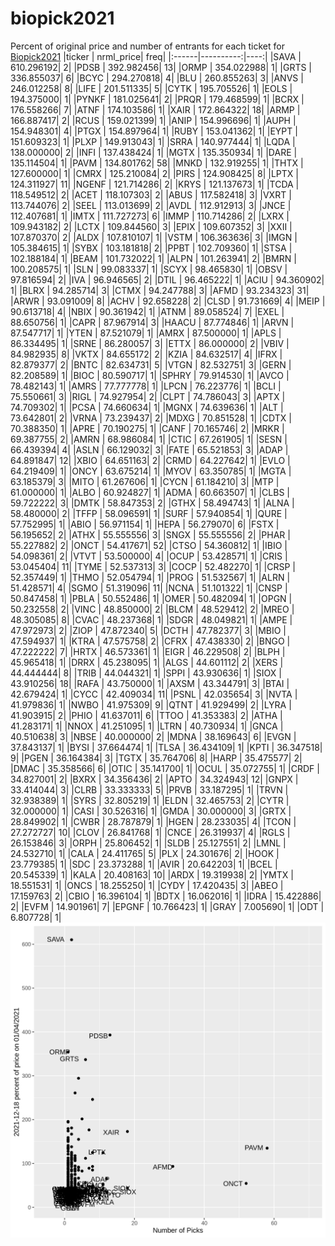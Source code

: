 # biopick2021
Percent of original price and number of entrants for each ticket for [Biopick2021](https://twitter.com/hashtag/Biopick2021)
|ticker | nrml_price| freq|
|:------|----------:|----:|
|SAVA   | 610.296192|    2|
|PDSB   | 392.982456|   13|
|ORMP   | 354.022988|    1|
|GRTS   | 336.855037|    6|
|BCYC   | 294.270818|    4|
|BLU    | 260.855263|    3|
|ANVS   | 246.012258|    8|
|LIFE   | 201.511335|    5|
|CYTK   | 195.705526|    1|
|EOLS   | 194.375000|    1|
|PYNKF  | 181.025641|    2|
|PRQR   | 179.468599|    1|
|BCRX   | 176.558266|    7|
|ATNF   | 174.103586|    1|
|XAIR   | 172.864322|   18|
|ARMP   | 166.887417|    2|
|RCUS   | 159.021399|    1|
|ANIP   | 154.996696|    1|
|AUPH   | 154.948301|    4|
|PTGX   | 154.897964|    1|
|RUBY   | 153.041362|    1|
|EYPT   | 151.609323|    1|
|PLXP   | 149.913043|    1|
|SRRA   | 140.977444|    1|
|LQDA   | 138.000000|    2|
|INFI   | 137.438424|    1|
|MGTX   | 135.350934|    1|
|DARE   | 135.114504|    1|
|PAVM   | 134.801762|   58|
|MNKD   | 132.919255|    1|
|THTX   | 127.600000|    1|
|CMRX   | 125.210084|    2|
|PIRS   | 124.908425|    8|
|LPTX   | 124.311927|   11|
|NGENF  | 121.714286|    2|
|KRYS   | 121.137673|    1|
|TCDA   | 118.549512|    2|
|ACET   | 118.107303|    2|
|ABUS   | 117.582418|    3|
|VXRT   | 113.744076|    2|
|SEEL   | 113.013699|    2|
|AVDL   | 112.912913|    3|
|JNCE   | 112.407681|    1|
|IMTX   | 111.727273|    6|
|IMMP   | 110.714286|    2|
|LXRX   | 109.943182|    2|
|LCTX   | 109.844560|    3|
|EPIX   | 109.607352|    3|
|XXII   | 107.870370|    2|
|ALDX   | 107.810107|    1|
|VSTM   | 106.363636|    3|
|IMGN   | 105.384615|    1|
|SYBX   | 103.181818|    2|
|PPBT   | 102.709360|    1|
|STSA   | 102.188184|    1|
|BEAM   | 101.732022|    1|
|ALPN   | 101.263941|    2|
|BMRN   | 100.208575|    1|
|SLN    |  99.083337|    1|
|SCYX   |  98.465830|    1|
|OBSV   |  97.816594|    2|
|IVA    |  96.946565|    2|
|DTIL   |  96.465222|    1|
|ACIU   |  94.360902|    1|
|BLRX   |  94.285714|    3|
|CTMX   |  94.247788|    3|
|AFMD   |  93.234323|   31|
|ARWR   |  93.091009|    8|
|ACHV   |  92.658228|    2|
|CLSD   |  91.731669|    4|
|MEIP   |  90.613718|    4|
|NBIX   |  90.361942|    1|
|ATNM   |  89.058524|    7|
|EXEL   |  88.650756|    1|
|CAPR   |  87.967914|    3|
|HAACU  |  87.774846|    1|
|ARVN   |  87.547717|    1|
|YTEN   |  87.521079|    1|
|AMRX   |  87.500000|    1|
|APLS   |  86.334495|    1|
|SRNE   |  86.280057|    3|
|ETTX   |  86.000000|    2|
|VBIV   |  84.982935|    8|
|VKTX   |  84.655172|    2|
|KZIA   |  84.632517|    4|
|IFRX   |  82.879377|    2|
|BNTC   |  82.634731|    5|
|VTGN   |  82.532751|    3|
|GERN   |  82.208589|    1|
|BIOC   |  80.590717|    1|
|SPHRY  |  79.914530|    1|
|AVCO   |  78.482143|    1|
|AMRS   |  77.777778|    1|
|LPCN   |  76.223776|    1|
|BCLI   |  75.550661|    3|
|RIGL   |  74.927954|    2|
|CLPT   |  74.786043|    3|
|APTX   |  74.709302|    1|
|PCSA   |  74.660634|    1|
|MGNX   |  74.639636|    1|
|ALT    |  73.642801|    2|
|VRNA   |  73.239437|    2|
|MDXG   |  70.851528|    1|
|CDTX   |  70.388350|    1|
|APRE   |  70.190275|    1|
|CANF   |  70.165746|    2|
|MRKR   |  69.387755|    2|
|AMRN   |  68.986084|    1|
|CTIC   |  67.261905|    1|
|SESN   |  66.439394|    4|
|ASLN   |  66.129032|    3|
|FATE   |  65.521853|    3|
|ADAP   |  64.891847|   12|
|XBIO   |  64.651163|    2|
|CRMD   |  64.227642|    1|
|EVLO   |  64.219409|    1|
|ONCY   |  63.675214|    1|
|MYOV   |  63.350785|    1|
|MGTA   |  63.185379|    3|
|MITO   |  61.267606|    1|
|CYCN   |  61.184210|    3|
|MTP    |  61.000000|    1|
|ALBO   |  60.924827|    1|
|ADMA   |  60.663507|    1|
|CLBS   |  59.722222|    3|
|DMTK   |  58.847353|    2|
|GTHX   |  58.494743|    1|
|ALNA   |  58.480000|    2|
|TFFP   |  58.096591|    1|
|SURF   |  57.940854|    1|
|QURE   |  57.752995|    1|
|ABIO   |  56.971154|    1|
|HEPA   |  56.279070|    6|
|FSTX   |  56.195652|    2|
|ATHX   |  55.555556|    3|
|SNGX   |  55.555556|    2|
|PHAR   |  55.227882|    2|
|ONCT   |  54.417671|   52|
|CTSO   |  54.360812|    1|
|IBIO   |  54.098361|    2|
|VTVT   |  53.500000|    4|
|OCUP   |  53.428571|    1|
|CRIS   |  53.045404|   11|
|TYME   |  52.537313|    3|
|COCP   |  52.482270|    1|
|CRSP   |  52.357449|    1|
|THMO   |  52.054794|    1|
|PROG   |  51.532567|    1|
|ALRN   |  51.428571|    4|
|SGMO   |  51.319096|   11|
|NCNA   |  51.101322|    1|
|CNSP   |  50.847458|    1|
|PBLA   |  50.552486|    1|
|OMER   |  50.482094|    1|
|OPGN   |  50.232558|    2|
|VINC   |  48.850000|    2|
|BLCM   |  48.529412|    2|
|MREO   |  48.305085|    8|
|CVAC   |  48.237368|    1|
|SDGR   |  48.049821|    1|
|AMPE   |  47.972973|    2|
|ZIOP   |  47.872340|    5|
|DCTH   |  47.782377|    3|
|MBIO   |  47.594937|    1|
|KTRA   |  47.575758|    2|
|CFRX   |  47.438330|    2|
|BNGO   |  47.222222|    7|
|HRTX   |  46.573361|    1|
|EIGR   |  46.229508|    2|
|BLPH   |  45.965418|    1|
|DRRX   |  45.238095|    1|
|ALGS   |  44.601112|    2|
|XERS   |  44.444444|    8|
|TRIB   |  44.044321|    1|
|SPPI   |  43.930636|    1|
|SIOX   |  43.910256|   18|
|RAFA   |  43.750000|    1|
|AXSM   |  43.344791|    3|
|BTAI   |  42.679424|    1|
|CYCC   |  42.409034|   11|
|PSNL   |  42.035654|    3|
|NVTA   |  41.979836|    1|
|NWBO   |  41.975309|    9|
|QTNT   |  41.929499|    2|
|LYRA   |  41.903915|    2|
|PHIO   |  41.637011|    6|
|TTOO   |  41.353383|    2|
|ATHA   |  41.283171|    1|
|NNOX   |  41.251095|    1|
|LTRN   |  40.730934|    1|
|GNCA   |  40.510638|    3|
|NBSE   |  40.000000|    2|
|MDNA   |  38.169643|    6|
|EVGN   |  37.843137|    1|
|BYSI   |  37.664474|    1|
|TLSA   |  36.434109|    1|
|KPTI   |  36.347518|    9|
|PGEN   |  36.164384|    3|
|TGTX   |  35.764706|    8|
|HARP   |  35.475577|    2|
|DMAC   |  35.358566|    6|
|OTIC   |  35.141700|    1|
|OCUL   |  35.072755|    1|
|CRDF   |  34.827001|    2|
|BXRX   |  34.356436|    2|
|APTO   |  34.324943|   12|
|GNPX   |  33.414044|    3|
|CLRB   |  33.333333|    5|
|PRVB   |  33.187295|    1|
|TRVN   |  32.938389|    1|
|SYRS   |  32.805219|    1|
|ELDN   |  32.465753|    2|
|CYTR   |  32.000000|    1|
|CASI   |  30.526316|    1|
|GMDA   |  30.000000|    3|
|GRTX   |  28.849902|    1|
|CWBR   |  28.787879|    1|
|HGEN   |  28.233035|    4|
|TCON   |  27.272727|   10|
|CLOV   |  26.841768|    1|
|CNCE   |  26.319937|    4|
|RGLS   |  26.153846|    3|
|ORPH   |  25.806452|    1|
|SLDB   |  25.127551|    2|
|LMNL   |  24.532710|    1|
|CALA   |  24.411765|    5|
|PLX    |  24.301676|    2|
|HOOK   |  23.779385|    1|
|SDC    |  23.373288|    1|
|AVIR   |  20.642203|    1|
|BCEL   |  20.545339|    1|
|KALA   |  20.408163|   10|
|ARDX   |  19.319938|    2|
|YMTX   |  18.551531|    1|
|ONCS   |  18.255250|    1|
|CYDY   |  17.420435|    3|
|ABEO   |  17.159763|    2|
|CBIO   |  16.396104|    1|
|BDTX   |  16.062016|    1|
|IDRA   |  15.422886|    2|
|EVFM   |  14.901961|    7|
|EPGNF  |  10.766423|    1|
|GRAY   |   7.005690|    1|
|ODT    |   6.807728|    1|
![retvspicks](biopicks.png?raw=true)
